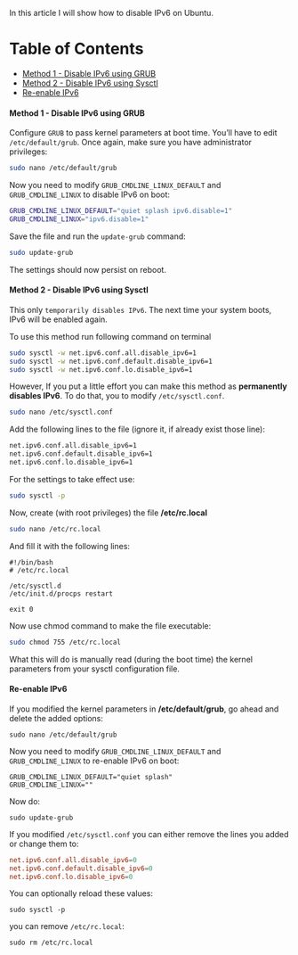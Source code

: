 In this article I will show how to disable IPv6 on Ubuntu.

Table of Contents
=================

* [Method 1 \- Disable IPv6 using GRUB](#method-1---disable-ipv6-using-grub)
* [Method 2 \- Disable IPv6 using Sysctl](#method-2---disable-ipv6-using-sysctl)
* [Re\-enable IPv6](#re-enable-ipv6)


#### Method 1 - Disable IPv6 using GRUB

Configure `GRUB` to pass kernel parameters at boot time. You’ll have to edit `/etc/default/grub`. Once again, make sure you have administrator privileges:

```bash
sudo nano /etc/default/grub
```

Now you need to modify `GRUB_CMDLINE_LINUX_DEFAULT` and `GRUB_CMDLINE_LINUX` to disable IPv6 on boot:

```bash
GRUB_CMDLINE_LINUX_DEFAULT="quiet splash ipv6.disable=1"
GRUB_CMDLINE_LINUX="ipv6.disable=1"
```

Save the file and run the `update-grub` command:

```bash
sudo update-grub
```

The settings should now persist on reboot.





#### Method 2 - Disable IPv6 using Sysctl

This only `temporarily disables IPv6`. The next time your system boots, IPv6 will be enabled again.

To use this method run following command on terminal

```bash
sudo sysctl -w net.ipv6.conf.all.disable_ipv6=1
sudo sysctl -w net.ipv6.conf.default.disable_ipv6=1
sudo sysctl -w net.ipv6.conf.lo.disable_ipv6=1
```



However, If you put a little effort you can make this method as **permanently disables IPv6**. To do that, you to modify `/etc/sysctl.conf`.

```bash
sudo nano /etc/sysctl.conf
```

Add the following lines to the file (ignore it, if already exist those line):

```bash
net.ipv6.conf.all.disable_ipv6=1
net.ipv6.conf.default.disable_ipv6=1
net.ipv6.conf.lo.disable_ipv6=1
```

For the settings to take effect use:

```bash
sudo sysctl -p
```

Now, create (with root privileges) the file **/etc/rc.local** 

```bash
sudo nano /etc/rc.local
```

And fill it with the following lines:

```
#!/bin/bash
# /etc/rc.local

/etc/sysctl.d
/etc/init.d/procps restart

exit 0
```

Now use chmod command to make the file executable:

```bash
sudo chmod 755 /etc/rc.local
```

What this will do is manually read (during the boot time) the kernel parameters from your sysctl configuration file.





#### Re-enable IPv6

If you modified the kernel parameters in **/etc/default/grub**, go ahead and delete the added options:

```
sudo nano /etc/default/grub
```

Now you need to modify `GRUB_CMDLINE_LINUX_DEFAULT` and `GRUB_CMDLINE_LINUX` to re-enable IPv6 on boot:

```grub
GRUB_CMDLINE_LINUX_DEFAULT="quiet splash"
GRUB_CMDLINE_LINUX=""
```

Now do:

```
sudo update-grub
```


If you modified `/etc/sysctl.conf` you can either remove the lines you added or change them to:

```conf
net.ipv6.conf.all.disable_ipv6=0
net.ipv6.conf.default.disable_ipv6=0
net.ipv6.conf.lo.disable_ipv6=0
```

You can optionally reload these values:

```
sudo sysctl -p
```

you can remove `/etc/rc.local`:

```
sudo rm /etc/rc.local
```

